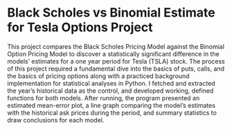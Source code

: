 # Black Scholes vs Binomial Estimate for Tesla Options Project
This project compares the Black Scholes Pricing Model against the Binomial Option Pricing Model to discover a statistically significant difference in the models’ estimates for a one year period for Tesla (TSLA) stock. The process of this project required a fundamental dive into the basics of puts, calls, and the basics of pricing options along with a practiced background implementation for statistical analyses in Python. I fetched and extracted the year’s historical data as the control, and developed working, defined functions for both models. After running, the program presented an estimated mean-error plot, a line graph comparing the model’s estimates with the historical ask prices during the period, and summary statistics to draw conclusions for each model.

